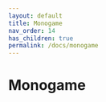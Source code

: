 ```yaml
---
layout: default
title: Monogame
nav_order: 14
has_children: true
permalink: /docs/monogame
---
```


# Monogame
